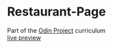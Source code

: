 # Restaurant-Page
Part of the [Odin Project](https://www.theodinproject.com/) curriculum <br>
[live preview](https://gibsongf.github.io/Restaurant-Page/) 
